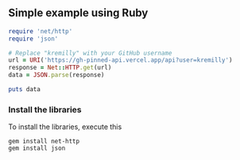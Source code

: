 ## Simple example using Ruby

```ruby
require 'net/http'
require 'json'

# Replace "kremilly" with your GitHub username
url = URI('https://gh-pinned-api.vercel.app/api?user=kremilly')
response = Net::HTTP.get(url)
data = JSON.parse(response)

puts data
```

### Install the libraries

To install the libraries, execute this

```shell
gem install net-http
gem install json
```
